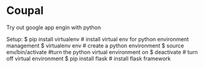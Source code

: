 Coupal
======

Try out google app engin with python

Setup:
$ pip install virtualenv  # install virtual env for python environment management
$ virtualenv env  # create a python environment
$ source env/bin/activate  #turn the python virtual environment on
$ deactivate # turn off virtual environment
$ pip install flask # install flask framework
